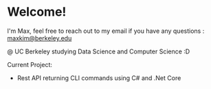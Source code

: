 # Welcome!
I'm Max, feel free to reach out to my email if you have any questions : maxkim@berkeley.edu

@ UC Berkeley studying Data Science and Computer Science :D

Current Project:
- Rest API returning CLI commands using C# and .Net Core

